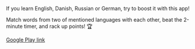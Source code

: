 If you learn English, Danish, Russian or German, try to boost it with this app!

Match words from two of mentioned languages with each other, beat the 2-minute timer, and rack up points! 🏆

[Google Play link](https://play.google.com/store/apps/details?id=com.antsfamily.danskflashcards)
